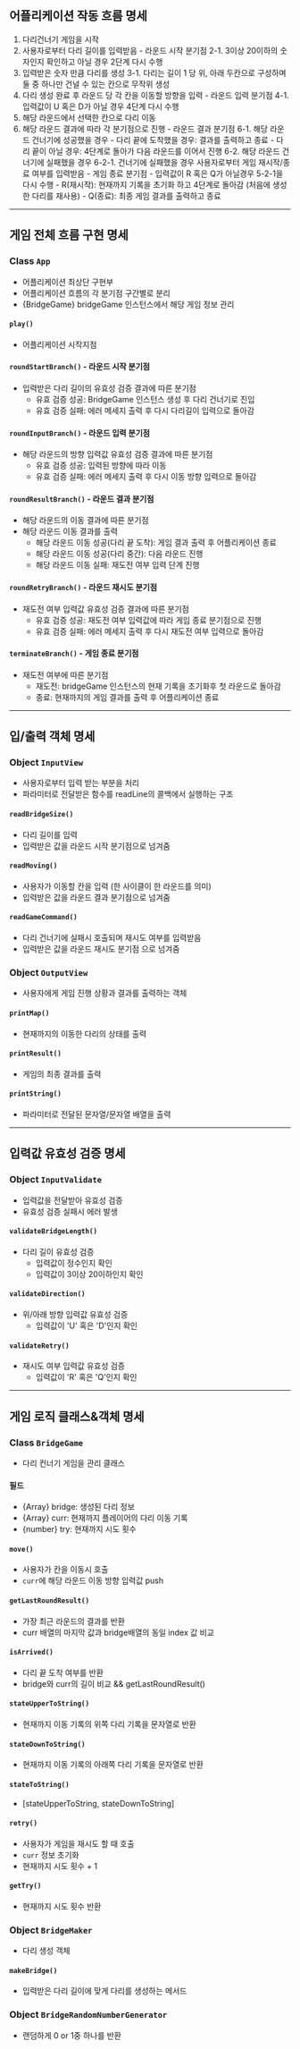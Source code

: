 ## 어플리케이션 작동 흐름 명세
1. 다리건너기 게임을 시작
2. 사용자로부터 다리 길이를 입력받음 - 라운드 시작 분기점
    2-1. 3이상 20이하의 숫자인지 확인하고 아닐 경우 2단계 다시 수행
3. 입력받은 숫자 만큼 다리를 생성
    3-1. 다리는 길이 1 당 위, 아래 두칸으로 구성하며 둘 중 하나만 건널 수 있는 칸으로 무작위 생성
4. 다리 생성 완료 후 라운드 당 각 칸을 이동할 방향을 입력 - 라운드 입력 분기점
    4-1. 입력값이 U 혹은 D가 아닐 경우 4단계 다시 수행
5. 해당 라운드에서 선택한 칸으로 다리 이동
6. 해당 라운드 결과에 따라 각 분기점으로 진행 - 라운드 결과 분기점
    6-1. 해당 라운드 건너기에 성공했을 경우
        - 다리 끝에 도착했을 경우: 결과를 출력하고 종료
        - 다리 끝이 아닐 경우: 4단계로 돌아가 다음 라운드를 이어서 진행
    6-2. 해당 라운드 건너기에 실패했을 경우
        6-2-1. 건너기에 실패했을 경우 사용자로부터 게임 재시작/종료 여부를 입력받음 - 게임 종료 분기점
            - 입력값이 R 혹은 Q가 아닐경우 5-2-1을 다시 수행
            - R(재시작): 현재까지 기록을 초기화 하고 4단계로 돌아감 (처음에 생성한 다리를 재사용)
            - Q(종료): 최종 게임 결과를 출력하고 종료

---
## 게임 전체 흐름 구현 명세
### Class `App`
- 어플리케이션 최상단 구현부
- 어플리케이션 흐름의 각 분기점 구간별로 분리
- {BridgeGame} bridgeGame 인스턴스에서 해당 게임 정보 관리

#### `play()`
- 어플리케이션 시작지점

#### `roundStartBranch()` - 라운드 시작 분기점
- 입력받은 다리 길이의 유효성 검증 결과에 따른 분기점
    - 유효 검증 성공: BridgeGame 인스턴스 생성 후 다리 건너기로 진입
    - 유효 검증 실패: 에러 메세지 출력 후 다시 다리길이 입력으로 돌아감

#### `roundInputBranch()` - 라운드 입력 분기점
- 해당 라운드의 방향 입력값 유효성 검증 결과에 따른 분기점
    - 유효 검증 성공: 입력된 방향에 따라 이동
    - 유효 검증 실패: 에러 메세지 출력 후 다시 이동 방향 입력으로 돌아감

#### `roundResultBranch()` - 라운드 결과 분기점
- 해당 라운드의 이동 결과에 따른 분기점
- 해당 라운드 이동 결과를 출력
    - 해당 라운드 이동 성공(다리 끝 도착): 게임 결과 출력 후 어플리케이션 종료
    - 해당 라운드 이동 성공(다리 중간): 다음 라운드 진행
    - 해당 라운드 이동 실패: 재도전 여부 입력 단계 진행

#### `roundRetryBranch()` - 라운드 재시도 분기점
- 재도전 여부 입력값 유효성 검증 결과에 따른 분기점
    - 유효 검증 성공: 재도전 여부 입력값에 따라 게임 종료 분기점으로 진행
    - 유효 검증 실패: 에러 메세지 출력 후 다시 재도전 여부 입력으로 돌아감

#### `terminateBranch()` - 게임 종료 분기점
- 재도전 여부에 따른 분기점
    - 재도전: bridgeGame 인스턴스의 현재 기록을 초기화후 첫 라운드로 돌아감
    - 종료: 현재까지의 게임 결과를 출력 후 어플리케이션 종료


---
## 입/출력 객체 명세
### Object `InputView` 
- 사용자로부터 입력 받는 부분을 처리
- 파라미터로 전달받은 함수를 readLine의 콜백에서 실행하는 구조

#### `readBridgeSize()`
- 다리 길이를 입력
- 입력받은 값을 라운드 시작 분기점으로 넘겨줌

#### `readMoving()`
- 사용자가 이동할 칸을 입력 (한 사이클이 한 라운드를 의미)
- 입력받은 값을 라운드 결과 분기점으로 넘겨줌

#### `readGameCommand()`
- 다리 건너기에 실패시 호출되며 재시도 여부를 입력받음
- 입력받은 값을 라운드 재시도 분기점 으로 넘겨줌



### Object `OutputView`
- 사용자에게 게임 진행 상황과 결과를 출력하는 객체

#### `printMap()`
- 현재까지의 이동한 다리의 상태를 출력

#### `printResult()`
- 게임의 최종 결과를 출력

#### `printString()`
- 파라미터로 전달된 문자열/문자열 배열을 출력



---
## 입력값 유효성 검증 명세
### Object `InputValidate`
- 입력값을 전달받아 유효성 검증
- 유효성 검증 실패시 에러 발생

#### `validateBridgeLength()`
- 다리 길이 유효성 검증
    - 입력값이 정수인지 확인
    - 입력값이 3이상 20이하인지 확인

#### `validateDirection()`
- 위/아래 방향 입력값 유효성 검증
    - 입력값이 'U' 혹은 'D'인지 확인

#### `validateRetry()`
- 재시도 여부 입력값 유효성 검증
    - 입력값이 'R' 혹은 'Q'인지 확인



---
## 게임 로직 클래스&객체 명세
### Class `BridgeGame`
- 다리 컨너기 게임을 관리 클래스

#### 필드
- {Array} bridge: 생성된 다리 정보
- {Array} curr: 현재까지 플레이어의 다리 이동 기록 
- {number} try: 현재까지 시도 횟수

#### `move()`
- 사용자가 칸을 이동시 호출
- `curr`에 해당 라운드 이동 방향 입력값 push

#### `getLastRoundResult()`
- 가장 최근 라운드의 결과를 반환
- curr 배열의 마지막 값과 bridge배열의 동일 index 값 비교 

#### `isArrived()`
- 다리 끝 도착 여부를 반환
- bridge와 curr의 길이 비교 && getLastRoundResult()

#### `stateUpperToString()`
- 현재까지 이동 기록의 위쪽 다리 기록을 문자열로 반환

#### `stateDownToString()`
- 현재까지 이동 기록의 아래쪽 다리 기록을 문자열로 반환

#### `stateToString()`
- [stateUpperToString, stateDownToString]

#### `retry()`
- 사용자가 게임을 재시도 할 때 호출
- `curr` 정보 초기화
- 현재까지 시도 횟수 + 1

#### `getTry()`
- 현재까지 시도 횟수 반환



### Object `BridgeMaker`
- 다리 생성 객체

#### `makeBridge()`
- 입력받은 다리 길이에 맞게 다리를 생성하는 메서드


### Object `BridgeRandomNumberGenerator`
- 랜덤하게 0 or 1중 하나를 반환
